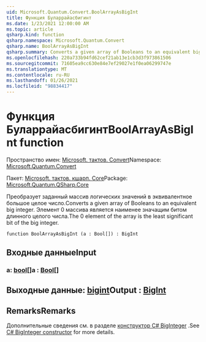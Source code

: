 ```yaml
---
uid: Microsoft.Quantum.Convert.BoolArrayAsBigInt
title: Функция Буларрайасбигинт
ms.date: 1/23/2021 12:00:00 AM
ms.topic: article
qsharp.kind: function
qsharp.namespace: Microsoft.Quantum.Convert
qsharp.name: BoolArrayAsBigInt
qsharp.summary: Converts a given array of Booleans to an equivalent big integer. The 0 element of the array is the least significant bit of the big integer.
ms.openlocfilehash: 220a733b94fd62cef21ab13e1cb3d3f973861506
ms.sourcegitcommit: 71605ea9cc630e84e7ef29027e1f0ea06299747e
ms.translationtype: MT
ms.contentlocale: ru-RU
ms.lasthandoff: 01/26/2021
ms.locfileid: "98834417"
---
```

# <a name="boolarrayasbigint-function"></a><span data-ttu-id="ac9cf-102">Функция Буларрайасбигинт</span><span class="sxs-lookup"><span data-stu-id="ac9cf-102">BoolArrayAsBigInt function</span></span>

<span data-ttu-id="ac9cf-103">Пространство имен: [Microsoft. тактов. Convert](xref:Microsoft.Quantum.Convert)</span><span class="sxs-lookup"><span data-stu-id="ac9cf-103">Namespace: [Microsoft.Quantum.Convert](xref:Microsoft.Quantum.Convert)</span></span>

<span data-ttu-id="ac9cf-104">Пакет: [Microsoft. тактов. кшарп. Core](https://nuget.org/packages/Microsoft.Quantum.QSharp.Core)</span><span class="sxs-lookup"><span data-stu-id="ac9cf-104">Package: [Microsoft.Quantum.QSharp.Core](https://nuget.org/packages/Microsoft.Quantum.QSharp.Core)</span></span>


<span data-ttu-id="ac9cf-105">Преобразует заданный массив логических значений в эквивалентное большое целое число.</span><span class="sxs-lookup"><span data-stu-id="ac9cf-105">Converts a given array of Booleans to an equivalent big integer.</span></span>
<span data-ttu-id="ac9cf-106">Элемент 0 массива является наименее значащим битом длинного целого числа.</span><span class="sxs-lookup"><span data-stu-id="ac9cf-106">The 0 element of the array is the least significant bit of the big integer.</span></span>

```qsharp
function BoolArrayAsBigInt (a : Bool[]) : BigInt
```


## <a name="input"></a><span data-ttu-id="ac9cf-107">Входные данные</span><span class="sxs-lookup"><span data-stu-id="ac9cf-107">Input</span></span>

### <a name="a--bool"></a><span data-ttu-id="ac9cf-108">a: [bool](xref:microsoft.quantum.lang-ref.bool)[]</span><span class="sxs-lookup"><span data-stu-id="ac9cf-108">a : [Bool](xref:microsoft.quantum.lang-ref.bool)[]</span></span>





## <a name="output--bigint"></a><span data-ttu-id="ac9cf-109">Выходные данные: [bigint](xref:microsoft.quantum.lang-ref.bigint)</span><span class="sxs-lookup"><span data-stu-id="ac9cf-109">Output : [BigInt](xref:microsoft.quantum.lang-ref.bigint)</span></span>



## <a name="remarks"></a><span data-ttu-id="ac9cf-110">Remarks</span><span class="sxs-lookup"><span data-stu-id="ac9cf-110">Remarks</span></span>

<span data-ttu-id="ac9cf-111">Дополнительные сведения см. в разделе [конструктор C# BigInteger](https://docs.microsoft.com/dotnet/api/system.numerics.biginteger.-ctor?view=netframework-4.7.2#System_Numerics_BigInteger__ctor_System_Int64_) .</span><span class="sxs-lookup"><span data-stu-id="ac9cf-111">See [C# BigInteger constructor](https://docs.microsoft.com/dotnet/api/system.numerics.biginteger.-ctor?view=netframework-4.7.2#System_Numerics_BigInteger__ctor_System_Int64_) for more details.</span></span>
